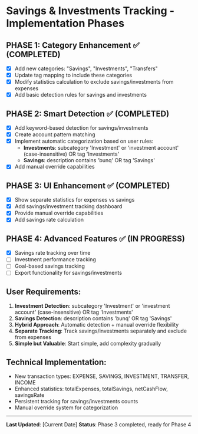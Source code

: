 # Savings & Investments Tracking - Implementation Phases

## **PHASE 1: Category Enhancement** ✅ (COMPLETED)

-   [x] Add new categories: "Savings", "Investments", "Transfers"
-   [x] Update tag mapping to include these categories
-   [x] Modify statistics calculation to exclude savings/investments from expenses
-   [x] Add basic detection rules for savings and investments

## **PHASE 2: Smart Detection** ✅ (COMPLETED)

-   [x] Add keyword-based detection for savings/investments
-   [x] Create account pattern matching
-   [x] Implement automatic categorization based on user rules:
    -   **Investments**: subcategory 'Investment' or 'investment account' (case-insensitive) OR tag 'Investments'
    -   **Savings**: description contains 'bunq' OR tag 'Savings'
-   [x] Add manual override capabilities

## **PHASE 3: UI Enhancement** ✅ (COMPLETED)

-   [x] Show separate statistics for expenses vs savings
-   [x] Add savings/investment tracking dashboard
-   [x] Provide manual override capabilities
-   [x] Add savings rate calculation

## **PHASE 4: Advanced Features** ✅ (IN PROGRESS)

-   [x] Savings rate tracking over time
-   [ ] Investment performance tracking
-   [ ] Goal-based savings tracking
-   [ ] Export functionality for savings/investments

## **User Requirements:**

1. **Investment Detection**: subcategory 'Investment' or 'investment account' (case-insensitive) OR tag 'Investments'
2. **Savings Detection**: description contains 'bunq' OR tag 'Savings'
3. **Hybrid Approach**: Automatic detection + manual override flexibility
4. **Separate Tracking**: Track savings/investments separately and exclude from expenses
5. **Simple but Valuable**: Start simple, add complexity gradually

## **Technical Implementation:**

-   New transaction types: EXPENSE, SAVINGS, INVESTMENT, TRANSFER, INCOME
-   Enhanced statistics: totalExpenses, totalSavings, netCashFlow, savingsRate
-   Persistent tracking for savings/investments counts
-   Manual override system for categorization

---

**Last Updated**: [Current Date]
**Status**: Phase 3 completed, ready for Phase 4
